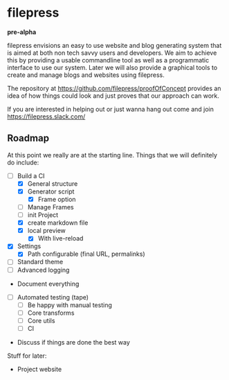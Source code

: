 # filepress

**pre-alpha**

filepress envisions an easy to use website and blog generating system that is aimed at both non tech savvy users and developers. We aim to achieve this by providing a usable commandline tool as well as a programmatic interface to use our system. Later we will also provide a graphical tools to create and manage blogs and websites using filepress.

The repository at https://github.com/filepress/proofOfConcept provides an idea of how things could look and just proves that our approach can work.

If you are interested in helping out or just wanna hang out come and join https://filepress.slack.com/

## Roadmap

At this point we really are at the starting line. Things that we will definitely do include:

- [ ] Build a CI
	- [x] General structure
	- [x] Generator script
		- [x] Frame option
	- [ ] Manage Frames
	- [ ] init Project
	- [x] create markdown file
	- [x] local preview
		- [x] With live-reload
- [x] Settings
	- [x] Path configurable (final URL, permalinks)
- [ ] Standard theme
- [ ] Advanced logging
- Document everything
- [ ] Automated testing (tape)
	- [ ] Be happy with manual testing
	- [ ] Core transforms
	- [ ] Core utils
	- [ ] CI
- Discuss if things are done the best way

Stuff for later:

- Project website
